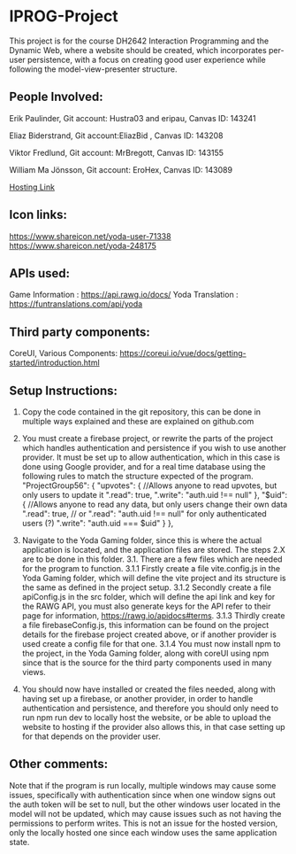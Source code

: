 # IPROG-Project

This project is for the course DH2642 Interaction Programming and the Dynamic Web, where a website should be created, which incorporates per-user persistence, with a focus on creating good user experience while following the model-view-presenter structure.

## People Involved:

Erik Paulinder, Git account: Hustra03 and eripau, Canvas ID: 143241

Eliaz Biderstrand, Git account:EliazBid , Canvas ID: 143208

Viktor Fredlund, Git account: MrBregott, Canvas ID: 143155

William Ma Jönsson, Git account: EroHex, Canvas ID: 143089

[Hosting Link](https://iprog-tw3-53504.web.app/#/ "Yodas Gaming Wiki")

## Icon links:
https://www.shareicon.net/yoda-user-71338
https://www.shareicon.net/yoda-248175

## APIs used:

Game Information : https://api.rawg.io/docs/
Yoda Translation : https://funtranslations.com/api/yoda

## Third party components:

CoreUI, Various Components: https://coreui.io/vue/docs/getting-started/introduction.html

## Setup Instructions:

1. Copy the code contained in the git repository, this can be done in multiple ways explained and these are explained on github.com
2. You must create a firebase project, or rewrite the parts of the project which handles authentication and persistence if you wish to use another provider. It must be set up to allow authentication, which in this case is done using Google provider, and for a real time database using the following rules to match the structure expected of the program.
   "ProjectGroup56": {
   "upvotes":
   {
   //Allows anyone to read upvotes, but only users to update it
   ".read": true,
   ".write": "auth.uid !== null"
   },
   "$uid": {
   //Allows anyone to read any data, but only users change their own data
   ".read": true,
   // or ".read": "auth.uid !== null" for only authenticated users (?)
   ".write": "auth.uid === $uid"
   }
   },

3. Navigate to the Yoda Gaming folder, since this is where the actual application is located, and the application files are stored. The steps 2.X are to be done in this folder.
   3.1. There are a few files which are needed for the program to function.
   3.1.1 Firstly create a file vite.config.js in the Yoda Gaming folder, which will define the vite project and its structure is the same as defined in the project setup.
   3.1.2 Secondly create a file apiConfig.js in the src folder, which will define the api link and key for the RAWG API, you must also generate keys for the API refer to their page for information, https://rawg.io/apidocs#terms.
   3.1.3 Thirdly create a file firebaseConfig.js, this information can be found on the project details for the firebase project created above, or if another provider is used create a config file for that one.
   3.1.4 You must now install npm to the project, in the Yoda Gaming folder, along with coreUI using npm since that is the source for the third party components used in many views.
4. You should now have installed or created the files needed, along with having set up a firebase, or another provider, in order to handle authentication and persistence, and therefore you should only need to run npm run dev to locally host the website, or be able to upload the website to hosting if the provider also allows this, in that case setting up for that depends on the provider user.

## Other comments:

Note that if the program is run locally, multiple windows may cause some issues, specifically with authentication since when one window signs out the auth token will be set to null, but the other windows user located in the model will not be updated, which may cause issues such as not having the permissions to perform writes. This is not an issue for the hosted version, only the locally hosted one since each window uses the same application state.
